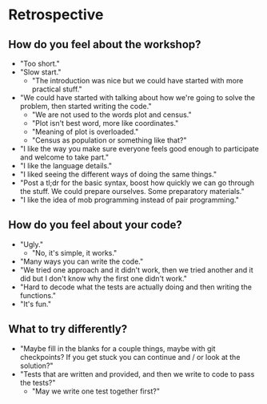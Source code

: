 # Retrospective

## How do you feel about the workshop?

* "Too short."
* "Slow start."
    * "The introduction was nice but we could have started with more practical stuff."
* "We could have started with talking about how we're going to solve the problem, then started writing the code."
    * "We are not used to the words plot and census."
    * "Plot isn't best word, more like coordinates."
    * "Meaning of plot is overloaded."
    * "Census as population or something like that?"
* "I like the way you make sure everyone feels good enough to participate and welcome to take part."
* "I like the language details."
* "I liked seeing the different ways of doing the same things."
* "Post a tl;dr for the basic syntax, boost how quickly we can go through the stuff. We could prepare ourselves. Some preparatory materials."
* "I like the idea of mob programming instead of pair programming."

## How do you feel about your code?

* "Ugly."
    * "No, it's simple, it works."
* "Many ways you can write the code."
* "We tried one approach and it didn't work, then we tried another and it did but I don't know why the first one didn't work."
* "Hard to decode what the tests are actually doing and then writing the functions."
* "It's fun."

## What to try differently?

* "Maybe fill in the blanks for a couple things, maybe with git checkpoints? If you get stuck you can continue and / or look at the solution?"
* "Tests that are written and provided, and then we write to code to pass the tests?"
    * "May we write one test together first?"